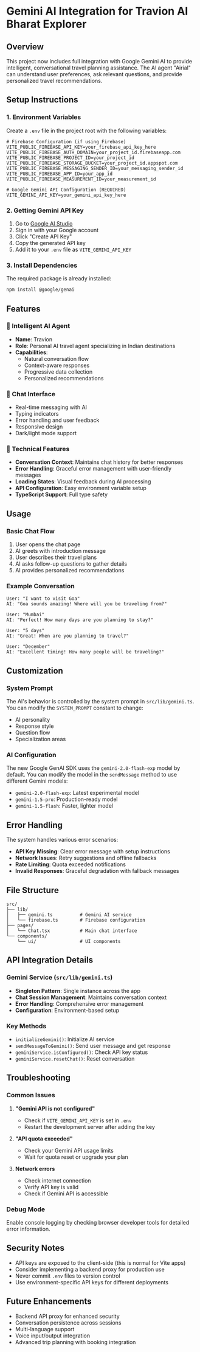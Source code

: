 # Gemini AI Integration for Travion AI Bharat Explorer

## Overview
This project now includes full integration with Google Gemini AI to provide intelligent, conversational travel planning assistance. The AI agent "Airial" can understand user preferences, ask relevant questions, and provide personalized travel recommendations.

## Setup Instructions

### 1. Environment Variables
Create a `.env` file in the project root with the following variables:

```env
# Firebase Configuration (if using Firebase)
VITE_PUBLIC_FIREBASE_API_KEY=your_firebase_api_key_here
VITE_PUBLIC_FIREBASE_AUTH_DOMAIN=your_project_id.firebaseapp.com
VITE_PUBLIC_FIREBASE_PROJECT_ID=your_project_id
VITE_PUBLIC_FIREBASE_STORAGE_BUCKET=your_project_id.appspot.com
VITE_PUBLIC_FIREBASE_MESSAGING_SENDER_ID=your_messaging_sender_id
VITE_PUBLIC_FIREBASE_APP_ID=your_app_id
VITE_PUBLIC_FIREBASE_MEASUREMENT_ID=your_measurement_id

# Google Gemini API Configuration (REQUIRED)
VITE_GEMINI_API_KEY=your_gemini_api_key_here
```

### 2. Getting Gemini API Key
1. Go to [Google AI Studio](https://makersuite.google.com/app/apikey)
2. Sign in with your Google account
3. Click "Create API Key"
4. Copy the generated API key
5. Add it to your `.env` file as `VITE_GEMINI_API_KEY`

### 3. Install Dependencies
The required package is already installed:
```bash
npm install @google/genai
```

## Features

### 🤖 Intelligent AI Agent
- **Name**: Travion
- **Role**: Personal AI travel agent specializing in Indian destinations
- **Capabilities**: 
  - Natural conversation flow
  - Context-aware responses
  - Progressive data collection
  - Personalized recommendations

### 💬 Chat Interface
- Real-time messaging with AI
- Typing indicators
- Error handling and user feedback
- Responsive design
- Dark/light mode support

### 🔧 Technical Features
- **Conversation Context**: Maintains chat history for better responses
- **Error Handling**: Graceful error management with user-friendly messages
- **Loading States**: Visual feedback during AI processing
- **API Configuration**: Easy environment variable setup
- **TypeScript Support**: Full type safety

## Usage

### Basic Chat Flow
1. User opens the chat page
2. AI greets with introduction message
3. User describes their travel plans
4. AI asks follow-up questions to gather details
5. AI provides personalized recommendations

### Example Conversation
```
User: "I want to visit Goa"
AI: "Goa sounds amazing! Where will you be traveling from?"

User: "Mumbai"
AI: "Perfect! How many days are you planning to stay?"

User: "5 days"
AI: "Great! When are you planning to travel?"

User: "December"
AI: "Excellent timing! How many people will be traveling?"
```

## Customization

### System Prompt
The AI's behavior is controlled by the system prompt in `src/lib/gemini.ts`. You can modify the `SYSTEM_PROMPT` constant to change:
- AI personality
- Response style
- Question flow
- Specialization areas

### AI Configuration
The new Google GenAI SDK uses the `gemini-2.0-flash-exp` model by default. You can modify the model in the `sendMessage` method to use different Gemini models:
- `gemini-2.0-flash-exp`: Latest experimental model
- `gemini-1.5-pro`: Production-ready model
- `gemini-1.5-flash`: Faster, lighter model

## Error Handling

The system handles various error scenarios:
- **API Key Missing**: Clear error message with setup instructions
- **Network Issues**: Retry suggestions and offline fallbacks
- **Rate Limiting**: Quota exceeded notifications
- **Invalid Responses**: Graceful degradation with fallback messages

## File Structure

```
src/
├── lib/
│   ├── gemini.ts          # Gemini AI service
│   └── firebase.ts        # Firebase configuration
├── pages/
│   └── Chat.tsx           # Main chat interface
└── components/
    └── ui/                # UI components
```

## API Integration Details

### Gemini Service (`src/lib/gemini.ts`)
- **Singleton Pattern**: Single instance across the app
- **Chat Session Management**: Maintains conversation context
- **Error Handling**: Comprehensive error management
- **Configuration**: Environment-based setup

### Key Methods
- `initializeGemini()`: Initialize AI service
- `sendMessageToGemini()`: Send user message and get response
- `geminiService.isConfigured()`: Check API key status
- `geminiService.resetChat()`: Reset conversation

## Troubleshooting

### Common Issues

1. **"Gemini API is not configured"**
   - Check if `VITE_GEMINI_API_KEY` is set in `.env`
   - Restart the development server after adding the key

2. **"API quota exceeded"**
   - Check your Gemini API usage limits
   - Wait for quota reset or upgrade your plan

3. **Network errors**
   - Check internet connection
   - Verify API key is valid
   - Check if Gemini API is accessible

### Debug Mode
Enable console logging by checking browser developer tools for detailed error information.

## Security Notes

- API keys are exposed to the client-side (this is normal for Vite apps)
- Consider implementing a backend proxy for production use
- Never commit `.env` files to version control
- Use environment-specific API keys for different deployments

## Future Enhancements

- Backend API proxy for enhanced security
- Conversation persistence across sessions
- Multi-language support
- Voice input/output integration
- Advanced trip planning with booking integration
